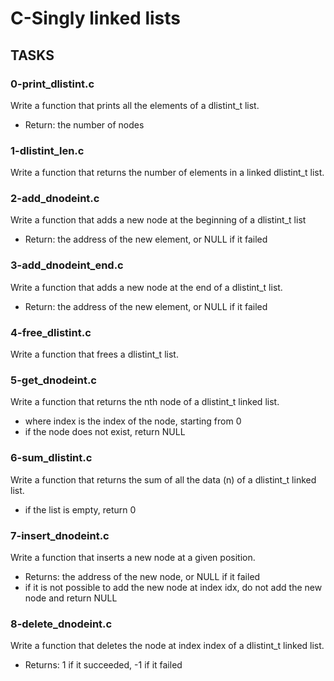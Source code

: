# C-Singly linked lists

## TASKS 

### 0-print_dlistint.c
Write a function that prints all the elements of a dlistint_t list.
- Return: the number of nodes

### 1-dlistint_len.c
Write a function that returns the number of elements in a linked dlistint_t list.

### 2-add_dnodeint.c
Write a function that adds a new node at the beginning of a dlistint_t list
- Return: the address of the new element, or NULL if it failed

### 3-add_dnodeint_end.c
Write a function that adds a new node at the end of a dlistint_t list.
- Return: the address of the new element, or NULL if it failed

### 4-free_dlistint.c
Write a function that frees a dlistint_t list.

### 5-get_dnodeint.c
Write a function that returns the nth node of a dlistint_t linked list.
- where index is the index of the node, starting from 0
- if the node does not exist, return NULL

### 6-sum_dlistint.c
Write a function that returns the sum of all the data (n) of a dlistint_t linked list.
- if the list is empty, return 0

### 7-insert_dnodeint.c
Write a function that inserts a new node at a given position.
- Returns: the address of the new node, or NULL if it failed
- if it is not possible to add the new node at index idx, do not add the new node and return NULL

### 8-delete_dnodeint.c
Write a function that deletes the node at index index of a dlistint_t linked list.
- Returns: 1 if it succeeded, -1 if it failed
